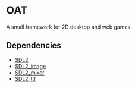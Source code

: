 # OAT
A small framework for 2D desktop and web games.

## Dependencies
+ [SDL2](https://github.com/libsdl-org/SDL)
+ [SDL2_image](https://github.com/libsdl-org/SDL_image)
+ [SDL2_mixer](https://github.com/libsdl-org/SDL_mixer)
+ [SDL2_ttf](https://github.com/libsdl-org/SDL_ttf)

